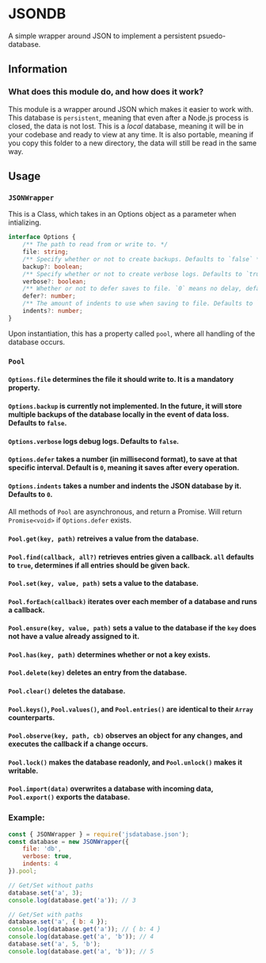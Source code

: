 # JSONDB

A simple wrapper around JSON to implement a persistent psuedo-database.

## Information

### What does this module do, and how does it work?
This module is a wrapper around JSON which makes it easier to work with. This database is `persistent`, meaning that even after a Node.js process is closed, the data is not lost. This is a _local_ database, meaning it will be in your codebase and ready to view at any time. It is also portable, meaning if you copy this folder to a new directory, the data will still be read in the same way. 

## Usage

### `JSONWrapper`
This is a Class, which takes in an Options object as a parameter when intializing.
```ts
interface Options {
    /** The path to read from or write to. */
    file: string;
    /** Specify whether or not to create backups. Defaults to `false` */
    backup?: boolean;
    /** Specify whether or not to create verbose logs. Defaults to `true`. */
    verbose?: boolean;
    /** Whether or not to defer saves to file. `0` means no delay, default is `0`. */
    defer?: number;
    /** The amount of indents to use when saving to file. Defaults to `0`. */
    indents?: number;
}
```
Upon instantiation, this has a property called `pool`, where all handling of the database occurs. 

### `Pool`

#### `Options.file` determines the file it should write to. It is a mandatory property.
#### `Options.backup` is currently not implemented. In the future, it will store multiple backups of the database locally in the event of data loss. Defaults to `false`.
#### `Options.verbose` logs debug logs. Defaults to `false`.
#### `Options.defer` takes a number (in millisecond format), to save at that specific interval. Default is `0`, meaning it saves after every operation.
#### `Options.indents` takes a number and indents the JSON database by it. Defaults to `0`.

All methods of `Pool` are asynchronous, and return a Promise. Will return `Promise<void>` if `Options.defer` exists.

#### `Pool.get(key, path)` retreives a value from the database.
#### `Pool.find(callback, all?)` retrieves entries given a callback. `all` defaults to `true`, determines if all entries should be given back.
#### `Pool.set(key, value, path)` sets a value to the database.
#### `Pool.forEach(callback)` iterates over each member of a database and runs a callback.
#### `Pool.ensure(key, value, path)` sets a value to the database if the `key` does not have a value already assigned to it.
#### `Pool.has(key, path)` determines whether or not a key exists.
#### `Pool.delete(key)` deletes an entry from the database.
#### `Pool.clear()` deletes the database.
#### `Pool.keys()`, `Pool.values()`, and `Pool.entries()` are identical to their `Array` counterparts.
#### `Pool.observe(key, path, cb)` observes an object for any changes, and executes the callback if a change occurs.
#### `Pool.lock()` makes the database readonly, and `Pool.unlock()` makes it writable.
#### `Pool.import(data)` overwrites a database with incoming data, `Pool.export()` exports the database.

### Example:
```js
const { JSONWrapper } = require('jsdatabase.json');
const database = new JSONWrapper({
    file: 'db',
    verbose: true,
    indents: 4
}).pool;

// Get/Set without paths
database.set('a', 3);
console.log(database.get('a')); // 3

// Get/Set with paths
database.set('a', { b: 4 });
console.log(database.get('a')); // { b: 4 }
console.log(database.get('a', 'b')); // 4
database.set('a', 5, 'b');
console.log(database.get('a', 'b')); // 5
```